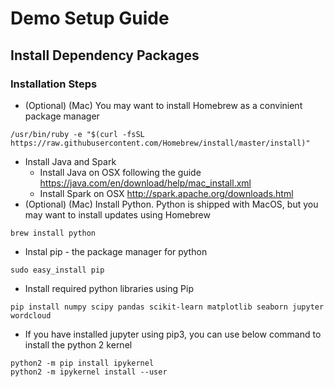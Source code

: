 # Demo Setup Guide

## Install Dependency Packages

###  Installation Steps
* (Optional) (Mac) You may want to install Homebrew as a convinient package manager
```
/usr/bin/ruby -e "$(curl -fsSL https://raw.githubusercontent.com/Homebrew/install/master/install)"
```
* Install Java and Spark
   * Install Java on OSX following the guide https://java.com/en/download/help/mac_install.xml
   * Install Spark on OSX http://spark.apache.org/downloads.html
* (Optional) (Mac) Install Python. Python is shipped with MacOS, but you may want to install updates using Homebrew
```
brew install python
```
* Instal pip - the package manager for python
```
sudo easy_install pip
```
* Install required python libraries using Pip
```
pip install numpy scipy pandas scikit-learn matplotlib seaborn jupyter wordcloud 
```
* If you have installed jupyter using pip3, you can use below command to install the python 2 kernel
```
python2 -m pip install ipykernel
python2 -m ipykernel install --user
```
